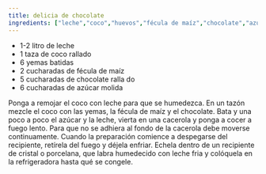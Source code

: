 ```yaml
---
title: delicia de chocolate
ingredients: ["leche","coco","huevos","fécula de maíz","chocolate","azúcar"]
---
```

- 1-2 litro de leche
-  1 taza de coco rallado
-  6 yemas batidas
-  2 cucharadas de fécula de maíz
-  5 cucharadas de chocolate ralla
do
-  6 cucharadas de azúcar molida

Ponga a remojar el coco con
leche para que se humedezca.
En un tazón mezcle el coco con
las yemas, la fécula de maíz y el
chocolate. Bata y una poco a poco el azúcar y la leche, vierta
en una cacerola y ponga a cocer
a fuego lento. Para que no se adhiera al fondo de la cacerola debe moverse continuamente.
Cuando la preparación comience a despegarse del recipiente, retírela del fuego y déjela enfriar. Echela dentro de un recipiente de cristal o porcelana, que labra humedecido con leche fria y
colóquela en la refrigeradora
hasta qué se congele.